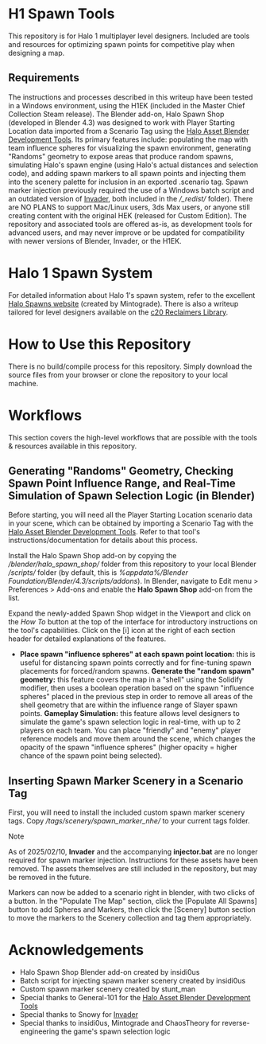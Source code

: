 # H1 Spawn Tools

This repository is for Halo 1 multiplayer level designers. Included are tools and resources for optimizing spawn points for competitive play when designing a map.

## Requirements

The instructions and processes described in this writeup have been tested in a Windows environment, using the H1EK (included in the Master Chief Collection Steam release). <!--The process for generating "randoms" geometry is only available to Blender users (Halo Spawn Shop add-on has been tested on Blender 4.3).--> The Blender add-on, Halo Spawn Shop (developed in Blender 4.3) was designed to work with Player Starting Location data imported from a Scenario Tag using the [Halo Asset Blender Development Tools](https://github.com/General-101/Halo-Asset-Blender-Development-Toolset). Its primary features include: populating the map with team influence spheres for visualizing the spawn environment, generating "Randoms" geometry to expose areas that produce random spawns, simulating Halo's spawn engine (using Halo's actual distances and selection code), and adding spawn markers to all spawn points and injecting them into the scenery palette for inclusion in an exported .scenario tag. Spawn marker injection previously required the use of a Windows batch script and an outdated version of [Invader](https://github.com/SnowyMouse/invader), both included in the */_redist/* folder). There are NO PLANS to support Mac/Linux users, 3ds Max users, or anyone still creating content with the original HEK (released for Custom Edition). The repository and associated tools are offered as-is, as development tools for advanced users, and may never improve or be updated for compatibility with newer versions of Blender, Invader, or the H1EK.

# Halo 1 Spawn System

For detailed information about Halo 1's spawn system, refer to the excellent [Halo Spawns website](https://www.halospawns.com/) (created by Mintograde). There is also a writeup tailored for level designers available on the [c20 Reclaimers Library](https://c20.reclaimers.net/h1/guides/multiplayer/player-spawns/).

# How to Use this Repository

There is no build/compile process for this repository. Simply download the source files from your browser or clone the repository to your local machine.

# Workflows

This section covers the high-level workflows that are possible with the tools & resources available in this repository.

## Generating "Randoms" Geometry, Checking Spawn Point Influence Range, and Real-Time Simulation of Spawn Selection Logic (in Blender)

Before starting, you will need all the Player Starting Location scenario data in your scene, which can be obtained by importing a Scenario Tag with the [Halo Asset Blender Development Tools](https://github.com/General-101/Halo-Asset-Blender-Development-Toolset). Refer to that tool's instructions/documentation for details about this process. 

Install the Halo Spawn Shop add-on by copying the */blender/halo_spawn_shop/* folder from this repository to your local Blender */scripts/* folder (by default, this is *%appdata%/Blender Foundation/Blender/4.3/scripts/addons*). In Blender, navigate to Edit menu > Preferences > Add-ons and enable the **Halo Spawn Shop** add-on from the list.

Expand the newly-added Spawn Shop widget in the Viewport and click on the *How To* button at the top of the interface for introductory instructions on the tool's capabilities. Click on the [i] icon at the right of each section header for detailed explanations of the features.

* **Place spawn "influence spheres" at each spawn point location:** this is useful for distancing spawn points correctly and for fine-tuning spawn placements for forced/random spawns.
 **Generate the "random spawn" geometry:** this feature covers the map in a "shell" using the Solidify modifier, then uses a boolean operation based on the spawn "influence spheres" placed in the previous step in order to remove all areas of the shell geometry that are within the influence range of Slayer spawn points.
 **Gameplay Simulation:** this feature allows level designers to simulate the game's spawn selection logic in real-time, with up to 2 players on each team. You can place "friendly" and "enemy" player reference models and move them around the scene, which changes the opacity of the spawn "influence spheres" (higher opacity = higher chance of the spawn point being selected).

## Inserting Spawn Marker Scenery in a Scenario Tag

First, you will need to install the included custom spawn marker scenery tags. Copy */tags/scenery/spawn_marker_nhe/* to your current tags folder.

> [!NOTE]
> As of 2025/02/10, **Invader** and the accompanying **injector.bat** are no longer required for spawn marker injection. Instructions for these assets have been removed. The assets themselves are still included in the repository, but may be removed in the future.

Markers can now be added to a scenario right in blender, with two clicks of a button. In the "Populate The Map" section, click the [Populate All Spawns] button to add Spheres and Markers, then click the [Scenery] button section to move the markers to the Scenery collection and tag them appropriately.

# Acknowledgements

* Halo Spawn Shop Blender add-on created by insidi0us
* Batch script for injecting spawn marker scenery created by insidi0us
* Custom spawn marker scenery created by stunt_man
* Special thanks to General-101 for the [Halo Asset Blender Development Tools](https://github.com/General-101/Halo-Asset-Blender-Development-Toolset)
* Special thanks to Snowy for [Invader](https://github.com/SnowyMouse/invader)
* Special thanks to insidi0us, Mintograde and ChaosTheory for reverse-engineering the game's spawn selection logic

<!--Next, install one of the legacy versions of Invader included in the /_redist/ folder for compatibility (technically, only *invader-edit.exe* is required). Be sure to back up any previous Invader installations (if applicable). During testing, Invader was installed in the same location as */data/* and */tags/* directories (typically the *Chelan_1* folder). Finally, place **injector.bat** in the same folder as Invader (which should be in the same location as your */data/* & */tags/* folders).

When running **injector.bat**, you will be prompted to specify your */tags/* folder and the path equivalent of a */levels/test/* directory. You will then be prompted to select a scenario tag from the specified directory (the script will automatically make a copy and rename it based on UNIX timestamp).

Once a scenario tag has been selected, several options are available. In this case, select **[4] Inject spawn markers**. The script will then use *invader-edit* to iterate through all spawn points enabled for Slayer gametypes, and place the spawn marker scenery object at each location.

When finished, simply exit the command line interface and verify the scenery object placements in Sapien.-->

